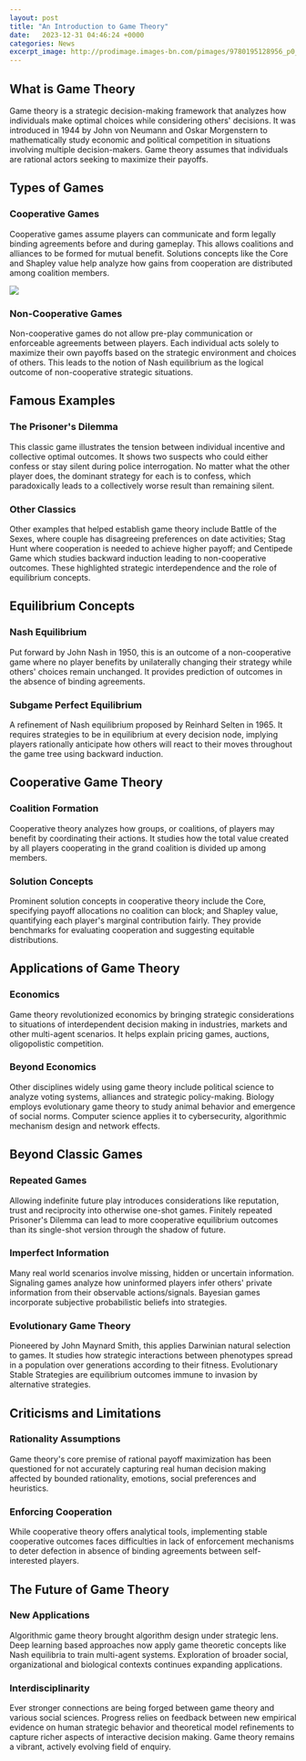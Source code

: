 ```yaml
---
layout: post
title: "An Introduction to Game Theory"
date:   2023-12-31 04:46:24 +0000
categories: News
excerpt_image: http://prodimage.images-bn.com/pimages/9780195128956_p0_v2_s1200x630.jpg
---
```

## What is Game Theory
Game theory is a strategic decision-making framework that analyzes how individuals make optimal choices while considering others' decisions. It was introduced in 1944 by John von Neumann and Oskar Morgenstern to mathematically study economic and political competition in situations involving multiple decision-makers. Game theory assumes that individuals are rational actors seeking to maximize their payoffs. 

## Types of Games
### Cooperative Games
Cooperative games assume players can communicate and form legally binding agreements before and during gameplay. This allows coalitions and alliances to be formed for mutual benefit. Solutions concepts like the Core and Shapley value help analyze how gains from cooperation are distributed among coalition members.


![](http://prodimage.images-bn.com/pimages/9780195128956_p0_v2_s1200x630.jpg)
### Non-Cooperative Games 
Non-cooperative games do not allow pre-play communication or enforceable agreements between players. Each individual acts solely to maximize their own payoffs based on the strategic environment and choices of others. This leads to the notion of Nash equilibrium as the logical outcome of non-cooperative strategic situations.

## Famous Examples
### The Prisoner's Dilemma
This classic game illustrates the tension between individual incentive and collective optimal outcomes. It shows two suspects who could either confess or stay silent during police interrogation. No matter what the other player does, the dominant strategy for each is to confess, which paradoxically leads to a collectively worse result than remaining silent.

### Other Classics
Other examples that helped establish game theory include Battle of the Sexes, where couple has disagreeing preferences on date activities; Stag Hunt where cooperation is needed to achieve higher payoff; and Centipede Game which studies backward induction leading to non-cooperative outcomes. These highlighted strategic interdependence and the role of equilibrium concepts.

## Equilibrium Concepts 
### Nash Equilibrium
Put forward by John Nash in 1950, this is an outcome of a non-cooperative game where no player benefits by unilaterally changing their strategy while others' choices remain unchanged. It provides prediction of outcomes in the absence of binding agreements.

### Subgame Perfect Equilibrium
A refinement of Nash equilibrium proposed by Reinhard Selten in 1965. It requires strategies to be in equilibrium at every decision node, implying players rationally anticipate how others will react to their moves throughout the game tree using backward induction. 

## Cooperative Game Theory
### Coalition Formation
Cooperative theory analyzes how groups, or coalitions, of players may benefit by coordinating their actions. It studies how the total value created by all players cooperating in the grand coalition is divided up among members.

### Solution Concepts
Prominent solution concepts in cooperative theory include the Core, specifying payoff allocations no coalition can block; and Shapley value, quantifying each player's marginal contribution fairly. They provide benchmarks for evaluating cooperation and suggesting equitable distributions.

## Applications of Game Theory
### Economics
Game theory revolutionized economics by bringing strategic considerations to situations of interdependent decision making in industries, markets and other multi-agent scenarios. It helps explain pricing games, auctions, oligopolistic competition.

### Beyond Economics
Other disciplines widely using game theory include political science to analyze voting systems, alliances and strategic policy-making. Biology employs evolutionary game theory to study animal behavior and emergence of social norms. Computer science applies it to cybersecurity, algorithmic mechanism design and network effects.

## Beyond Classic Games
### Repeated Games
Allowing indefinite future play introduces considerations like reputation, trust and reciprocity into otherwise one-shot games. Finitely repeated Prisoner's Dilemma can lead to more cooperative equilibrium outcomes than its single-shot version through the shadow of future.

### Imperfect Information
Many real world scenarios involve missing, hidden or uncertain information. Signaling games analyze how uninformed players infer others' private information from their observable actions/signals. Bayesian games incorporate subjective probabilistic beliefs into strategies. 

### Evolutionary Game Theory
Pioneered by John Maynard Smith, this applies Darwinian natural selection to games. It studies how strategic interactions between phenotypes spread in a population over generations according to their fitness. Evolutionary Stable Strategies are equilibrium outcomes immune to invasion by alternative strategies.

## Criticisms and Limitations
### Rationality Assumptions
Game theory's core premise of rational payoff maximization has been questioned for not accurately capturing real human decision making affected by bounded rationality, emotions, social preferences and heuristics.

### Enforcing Cooperation
While cooperative theory offers analytical tools, implementing stable cooperative outcomes faces difficulties in lack of enforcement mechanisms to deter defection in absence of binding agreements between self-interested players.

## The Future of Game Theory
### New Applications
Algorithmic game theory brought algorithm design under strategic lens. Deep learning based approaches now apply game theoretic concepts like Nash equilibria to train multi-agent systems. Exploration of broader social, organizational and biological contexts continues expanding applications.  

### Interdisciplinarity
Ever stronger connections are being forged between game theory and various social sciences. Progress relies on feedback between new empirical evidence on human strategic behavior and theoretical model refinements to capture richer aspects of interactive decision making. Game theory remains a vibrant, actively evolving field of enquiry.